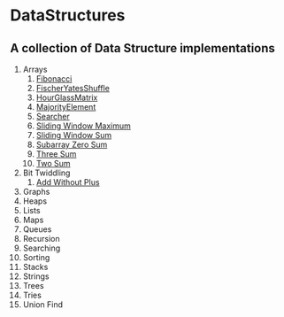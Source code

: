# DataStructures
## A collection of Data Structure implementations

1. Arrays
   1. [Fibonacci](https://github.com/pratikmurali/DataStructures/blob/master/src/com/pratik/datastructures/arrays/Fibonacci.java)
   2. [FischerYatesShuffle](https://github.com/pratikmurali/DataStructures/blob/master/src/com/pratik/datastructures/arrays/FischerYatesShuffle.java)
   3. [HourGlassMatrix](https://github.com/pratikmurali/DataStructures/blob/master/src/com/pratik/datastructures/arrays/HourGlassMatrix.java)
   4. [MajorityElement](https://github.com/pratikmurali/DataStructures/blob/master/src/com/pratik/datastructures/arrays/MajorityElement.java)
   5. [Searcher](https://github.com/pratikmurali/DataStructures/blob/master/src/com/pratik/datastructures/arrays/Searcher.java)
   6. [Sliding Window Maximum](https://github.com/pratikmurali/DataStructures/blob/master/src/com/pratik/datastructures/arrays/SlidingWindowMaximum.java)
   7. [Sliding Window Sum](https://github.com/pratikmurali/DataStructures/blob/master/src/com/pratik/datastructures/arrays/SlidingWindowSum.java)
   8. [Subarray Zero Sum](https://github.com/pratikmurali/DataStructures/blob/master/src/com/pratik/datastructures/arrays/SubarrayZeroSum.java)
   9. [Three Sum](https://github.com/pratikmurali/DataStructures/blob/master/src/com/pratik/datastructures/arrays/ThreeSum.java)
   10. [Two Sum](https://github.com/pratikmurali/DataStructures/blob/master/src/com/pratik/datastructures/arrays/TwoSum.java)
2. Bit Twiddling
   1. [Add Without Plus](https://github.com/pratikmurali/DataStructures/blob/master/src/com/pratik/datastructures/bittwiddle/AddWithoutPlus.java)
3. Graphs
4. Heaps
5. Lists
6. Maps
7. Queues
8. Recursion
9. Searching
10. Sorting
11. Stacks
12. Strings
13. Trees
14. Tries
15. Union Find
